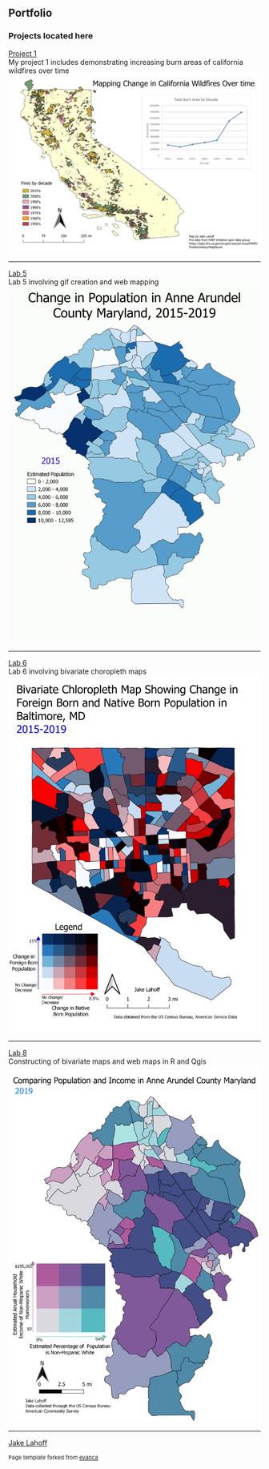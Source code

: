 ## Portfolio



### Projects located here 

[Project 1](project1_486/index.md)
<br>My project 1 includes demonstrating increasing burn areas of california wildfires over time<br/>
[<img src="images/fire_map_graph.png?raw=true"/>](project1_486/index.md)

---
[Lab 5](/lab_5/index.md)
<br>Lab 5 involving gif creation and web mapping<br/>
[<img src="images/pop_change_aaco.gif?raw=true"/>](/lab_5/index.md)


---
[Lab 6](/lab_6/index.md)
<br>Lab 6 involving bivariate choropleth maps<br/>
[<img src="images/bivariate4.jpeg?raw=true"/>](/lab_6/index.md)

---
[Lab 8](/lab_8/index.md)
<br>Constructing of bivariate maps and web maps in R and Qgis <br/>
[<img src="images/ann_arundel_map.png?raw=true"/>](/lab_8/index.md)





---
[J](/easter/index.md)[ake Laho](index.md)[f](easter/index.md)[f](/index.md)

<p style="font-size:11px">Page template forked from <a href="https://github.com/evanca/quick-portfolio">evanca</a></p>
<!-- Remove above link if you don't want to attibute -->

